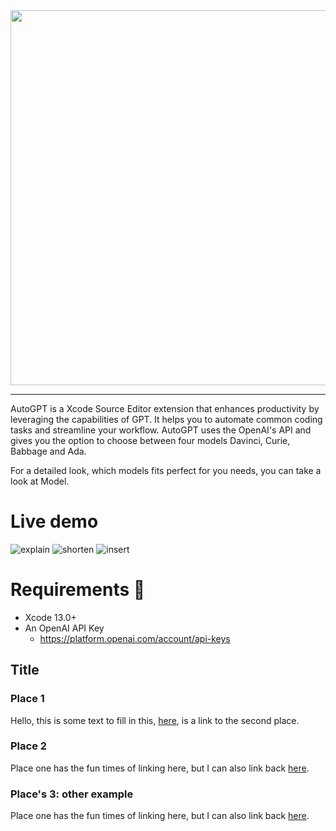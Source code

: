 <div align="center">
  <img src="https://user-images.githubusercontent.com/26815443/220186824-96a525aa-64c4-48a9-bfc1-693521fa74c6.png" width="600"/>
</div>

--------

AutoGPT is a Xcode Source Editor extension that enhances productivity by leveraging the capabilities of GPT. It helps you to automate common coding tasks and streamline your workflow. AutoGPT uses the OpenAI's API and gives you the option to choose between four models Davinci, Curie, Babbage and Ada. 

For a detailed look, which models fits perfect for you needs, you can take a look at Model.

# Live demo
![explain](https://user-images.githubusercontent.com/26815443/221001328-75ad4da6-36da-4974-a1d9-3bfe845cd6a3.gif)
![shorten](https://user-images.githubusercontent.com/26815443/221001340-d7e6c7f1-1a59-405d-8bc0-1f57cdacdb78.gif)
![insert](https://user-images.githubusercontent.com/26815443/221001359-67a1e7cb-7546-49f3-97fd-3b4860636997.gif)


# Requirements 🚨

* Xcode 13.0+
* An OpenAI API Key
  * https://platform.openai.com/account/api-keys

## Title

### Place 1

Hello, this is some text to fill in this, [here](#place-2), is a link to the second place.

### Place 2

Place one has the fun times of linking here, but I can also link back [here](#place-1).

### Place's 3: other example

Place one has the fun times of linking here, but I can also link back [here](#places-3-other-example).
